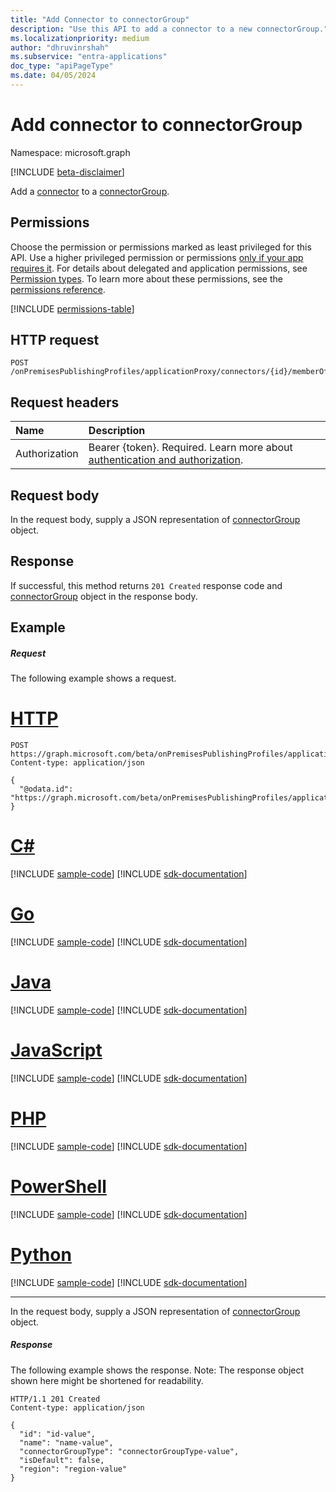 ```yaml
---
title: "Add Connector to connectorGroup"
description: "Use this API to add a connector to a new connectorGroup."
ms.localizationpriority: medium
author: "dhruvinrshah"
ms.subservice: "entra-applications"
doc_type: "apiPageType"
ms.date: 04/05/2024
---
```


# Add connector to connectorGroup

Namespace: microsoft.graph

[!INCLUDE [beta-disclaimer](../../includes/beta-disclaimer.md)]

Add a [connector](../resources/connector.md)  to a [connectorGroup](../resources/connectorgroup.md).
## Permissions
Choose the permission or permissions marked as least privileged for this API. Use a higher privileged permission or permissions [only if your app requires it](/graph/permissions-overview#best-practices-for-using-microsoft-graph-permissions). For details about delegated and application permissions, see [Permission types](/graph/permissions-overview#permission-types). To learn more about these permissions, see the [permissions reference](/graph/permissions-reference).

<!-- { "blockType": "permissions", "name": "connector_post_memberof" } -->
[!INCLUDE [permissions-table](../includes/permissions/connector-post-memberof-permissions.md)]

## HTTP request
<!-- { "blockType": "ignored" } -->
```http
POST /onPremisesPublishingProfiles/applicationProxy/connectors/{id}/memberOf/$ref

```
## Request headers
| Name       | Description|
|:---------------|:----------|
|Authorization|Bearer {token}. Required. Learn more about [authentication and authorization](/graph/auth/auth-concepts).|

## Request body
In the request body, supply a JSON representation of [connectorGroup](../resources/connectorgroup.md) object.

## Response

If successful, this method returns `201 Created` response code and [connectorGroup](../resources/connectorgroup.md) object in the response body.

## Example
##### Request
The following example shows a request.

# [HTTP](#tab/http)
<!-- {
  "blockType": "request",
  "name": "create_connectorgroup_from_connector"
}-->
```http
POST https://graph.microsoft.com/beta/onPremisesPublishingProfiles/applicationProxy/connectors/{id}/memberOf/$ref
Content-type: application/json

{
  "@odata.id": "https://graph.microsoft.com/beta/onPremisesPublishingProfiles/applicationProxy/connectorGroups/{id}"
}
```

# [C#](#tab/csharp)
[!INCLUDE [sample-code](../includes/snippets/csharp/create-connectorgroup-from-connector-csharp-snippets.md)]
[!INCLUDE [sdk-documentation](../includes/snippets/snippets-sdk-documentation-link.md)]

# [Go](#tab/go)
[!INCLUDE [sample-code](../includes/snippets/go/create-connectorgroup-from-connector-go-snippets.md)]
[!INCLUDE [sdk-documentation](../includes/snippets/snippets-sdk-documentation-link.md)]

# [Java](#tab/java)
[!INCLUDE [sample-code](../includes/snippets/java/create-connectorgroup-from-connector-java-snippets.md)]
[!INCLUDE [sdk-documentation](../includes/snippets/snippets-sdk-documentation-link.md)]

# [JavaScript](#tab/javascript)
[!INCLUDE [sample-code](../includes/snippets/javascript/create-connectorgroup-from-connector-javascript-snippets.md)]
[!INCLUDE [sdk-documentation](../includes/snippets/snippets-sdk-documentation-link.md)]

# [PHP](#tab/php)
[!INCLUDE [sample-code](../includes/snippets/php/create-connectorgroup-from-connector-php-snippets.md)]
[!INCLUDE [sdk-documentation](../includes/snippets/snippets-sdk-documentation-link.md)]

# [PowerShell](#tab/powershell)
[!INCLUDE [sample-code](../includes/snippets/powershell/create-connectorgroup-from-connector-powershell-snippets.md)]
[!INCLUDE [sdk-documentation](../includes/snippets/snippets-sdk-documentation-link.md)]

# [Python](#tab/python)
[!INCLUDE [sample-code](../includes/snippets/python/create-connectorgroup-from-connector-python-snippets.md)]
[!INCLUDE [sdk-documentation](../includes/snippets/snippets-sdk-documentation-link.md)]

---

In the request body, supply a JSON representation of [connectorGroup](../resources/connectorgroup.md) object.
##### Response
The following example shows the response. Note: The response object shown here might be shortened for readability.
<!-- {
  "blockType": "response",
  "truncated": true,
  "@odata.type": "microsoft.graph.connectorGroup"
} -->
```http
HTTP/1.1 201 Created
Content-type: application/json

{
  "id": "id-value",
  "name": "name-value",
  "connectorGroupType": "connectorGroupType-value",
  "isDefault": false,
  "region": "region-value"
}
```

<!-- uuid: 8fcb5dbc-d5aa-4681-8e31-b001d5168d79
2015-10-25 14:57:30 UTC -->
<!--
{
  "type": "#page.annotation",
  "description": "Create connectorGroup",
  "keywords": "",
  "section": "documentation",
  "tocPath": "",
  "suppressions": []
}
-->



